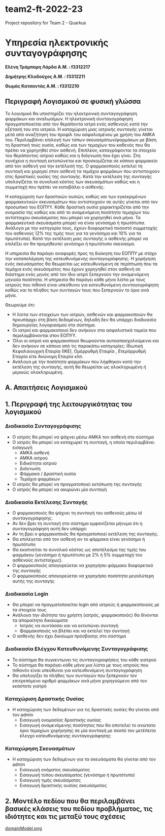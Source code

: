 # team2-ft-2022-23
Project repository for Team 2 - Quarkus

# **Υπηρεσία ηλεκτρονικής συνταγογράφησης**

**Ελένη Τράμπαρη Λάρδα A.M. : f3312217**

**Δημήτρης Κλαδούχος A.M. : f3312211**

**Θωμάς Κατσαντάς A.M. : f3312210**

## Περιγραφή Λογισμικού σε φυσική γλώσσα

Το λογισμικό θα υποστηρίζει την ηλεκτρονική συνταγογράφηση φαρμάκων και αναλωσίμων. Η ηλεκτρονική συνταγογράφηση πραγματοποιείται από τον θεράποντα ιατρό ενός ασθενούς κατά την εξέτασή του στο ιατρείο. Η καταχώριση μιας ιατρικής συνταγής γίνεται μετά από αναζήτηση του προφίλ του ασφαλισμένου με χρήση του ΑΜΚΑ του. Περιλαμβάνει επιλογή των τύπων σκευασμάτων/φαρμάκων με βάση τη δραστική τους ουσία, καθώς και των τεμαχίων του καθενός που θα πρέπει να χορηγηθεί στον ασθενή. Επιπλέον, καταγράφονται τα στοιχεία του θεράποντος ιατρού καθώς και η διάγνωση που έχει γίνει.  Στη συνέχεια η συνταγή εκτυπώνεται και προσκομίζεται σε κάποιο φαρμακείο από τον ασθενή για την εκτέλεσή της. Ο φαρμακοποιός εκτελεί τη συνταγή και χορηγεί στον ασθενή τα τεμάχια φαρμάκων που αντιστοιχούν στις δραστικές ουσίες της συνταγής. Κατά την εκτέλεση της συνταγής υπολογίζεται το συνολικό κόστος των σκευασμάτων καθώς και η συμμετοχή που πρέπει να καταβάλει ο ασθενής.

Η καταχώριση των δραστικών ουσιών, καθώς και των εγκεκριμένων φαρμακευτικών σκευασμάτων που αντιστοιχούν σε αυτές γίνεται από τον προσωπικό του ΕΟΠΥΥ. Κάθε δραστική ουσία χαρακτηρίζεται από την ονομασία της καθώς και από το αναμενόμενη ποσότητα τεμαχίων του αντίστοιχου σκευάσματος που μπορεί να χορηγηθεί ανά μήνα. Τα φαρμακευτικά σκευάσματα μπορεί να είναι γενόσημα ή πρωτότυπα. Ανάλογα με την κατηγορία τους, έχουν διαφορετικό ποσοστό συμμετοχής του ασθενούς (2% της τιμής τους για τα γενόσημα και 10% για τα πρωτότυπα). Κατά την εκτέλεση μιας συνταγής ο ασθενής μπορεί να επιλέξει αν θα προμηθευτεί γενόσημο ή πρωτότυπο σκεύασμα.

Η υπηρεσία θα παράγει αναφορές προς τη διοίκηση του ΕΟΠΠΥ με στόχο την καταπολέμηση της κατευθυνόμενης συνταγογράφησης. Η χορήγηση ενός σκευάσματος θα θεωρείται ως κατευθυνόμενη σε περίπτωση που τα τεμάχια ενός σκευάσματος που έχουν χορηγηθεί στον ασθενή σε διάστημα ενός μηνός από τον ίδιο ιατρό ξεπερνούν την αναμενόμενη μηνιαία ποσότητα. Η υπηρεσία θα παράγει κάθε μήνα λίστα με τους ιατρούς που πιθανό είναι υπεύθυνοι για κατευθυνόμενη συνταγογράφηση καθώς και το πληθος των συνταγών τους που ξεπερνούν το όριο ανά μήνα.

Θεωρούμε ότι:
* Η λίστα των στοιχείων των ιατρών, ασθενών και φαρμακοποιών θα προυπάρχει στη βάση δεδομένων, δηλαδή δεν θα υπάρχει διαδικασία δημιουργίας λογαριασμού στο σύστημα.
* Οι ιατροί και φαρμακοποιοί δεν ανήκουν στα ασφαλιστικά ταμεία που περιλαμβάνονται στον ΕΟΠΥΥ.
* Όλοι οι ιατροί και φαρμακοποιοί θεωρούνται αυτοαπασχολούμενοι και δεν ανήκουν σε κάποια από τις παρακάτω κατηγορίες: Ιδιωτική Κεφαλαιουχική Εταιρία (ΙΚΕ), Ομόρρυθμή Εταιρία , Ετερόρρυθμή Εταιρία είτε Ανώνυμη Εταιρία κλπ.
* Ανάλογα με την ποσότητα φαρμάκων που λήφθηκαν κατά την εκτέλεση της συνταγής, αυτή θα θεωρείται ως ολοκληρωμένη ή μερικώς ολοκληρωμένη. 

## A. Απαιτήσεις Λογισμικού

## 1. Περιγραφή της λειτουργικότητας του λογισμικού 

### Διαδικασία Συνταγογράφισης

* Ο ιατρός θα μπορεί να ψάχνει μέσω ΑΜΚΑ τον ασθενή στο σύστημα
* Ο ιατρός θα μπορεί να καταχωρεί τη συνταγή, η οποία περιλαμβάνει εισαγωγή
    *	ΑΜΚΑ ασθενή
    *	ΑΜΚΑ ιατρού
    *	Ειδικότητα ιατρού
    *	Διάγνωση
    *	Φάρμακα / Δραστική ουσία
    *	Τεμάχια φαρμάκων
*	Ο ιατρός θα μπορεί να πραγματοποιεί εκτύπωση της συνταγής
*   Ο ιατρός θα μπορεί να ακυρώνει μία συνταγή


### Διαδικασία Εκτέλεσης Συνταγής

*	Ο φαρμακοποιός θα ψάχνει τη συνταγή του ασθενούς μέσω id συνταγογράφησης.
*	Αν δεν βρει τη συνταγή στο σύστημα εμφανίζεται μήνυμα ότι η συνταγογράφηση αυτή δεν υπάρχει
*	Αν τη βρει ο φαρμακοποιός θα πραγματοποιεί εκτέλεση της συνταγής.
*   Θα επιλέγεται από τον ασθενή αν το φάρμακα είναι γενόσημο ή πρωτότυπο
*   Θα εκοπνείται το συνολικό κόστος ως αποτέλεσμα της τιμής του φαρμάκου (γενόσημο ή πρωτότυπο με 2% ή 5% συμμετοχή του ασθενούς αντιστοίχως).
*   Ο φαρμακοποιός απαγορεύεται να χορηγήσει φάρμακο διαφορετικό της συνταγής
*   Ο φαρμακοποιός απαγορεύεται να χορηγήσει ποσότητα μεγαλύτερη αυτής της συνταγής

### Διαδικασία Login
*	Θα μπορεί να πραγματοποιείται login από ιατρούς ή φαρμακοποιούς με τα στοιχεία τους
*	Ανάλογα την ιδιότητα του χρήστη (ιατρός, φαρμακοποιός) θα δίνονται τα απαραίτητα δικαιώματα
    *   Ιατρός να συντάσσει και να εκτυπώνει συνταγή
    *   Φαρμακοποιός να βλέπει και να εκτελεί την συνταγή
*   Ο ασθενής δεν έχει δικαίωμα πρόσβασης στο σύστημα

### Διαδικασία Ελέγχου Κατευθυνόμενης Συνταγογράφισης
*   Το σύστημα θα συγκεντωνει τις συνταγογραφήσεις του κάθε γιατρού
*   Το σύστημα θα παράγει κάθε μήνα μια λίστα με τους ιατρούς που πιθανόν είναι υπεύθυνοι για κατευθυνόμενη συνταγογράφηση
*   Θα υπολογίζει το πλήθος των συνταγών που ξεπερνούν τον επιτρεπόμενο αριθμό φαρμάκων ανά μήνα χορηγούμενο από τον εκάστοτε γιατρό 


### Καταχώριση Δραστικής Ουσίας
*	 Η καταχώριση των δεδομένων για τις δραστικές ουσίες θα γίνεται από τον admin
     *   Εισαγωγή ονομασίας δραστικής ουσίας
     *   Εισαγωγή αναμενόμενης ποσότητας που θα αποτελεί το ανώτατο όριο τεμαχίων χορήγησης σε μία συνταγή με σκοπό τον μετέπειτα έλεγχο κατευθυνόμενης συνταγογράφησης

### Καταχώρηση Σκευασμάτων
*  	 Η καταχώριση των δεδομένων για τα σκευάσματα θα γίνεται από τον admin
     *   Εισαγωγή ονόματος σκευάσματος
     *   Εισαγωγή τύπου σκευάσματος (γενόσημο ή πρωτότυπο)
     *   Εισαγωγή τιμής σκευάσματος
     *   Εισαγωγή δραστικής ουσίας σκευάσματος


## 2. Μοντέλο πεδίου που θα περιλαμβάνει βασικές κλάσεις του πεδίου προβλήματος, τις ιδιότητες και τις μεταξύ τους σχέσεις

[domainModel.png](src/site/resources/images/domainModel.PNG)

